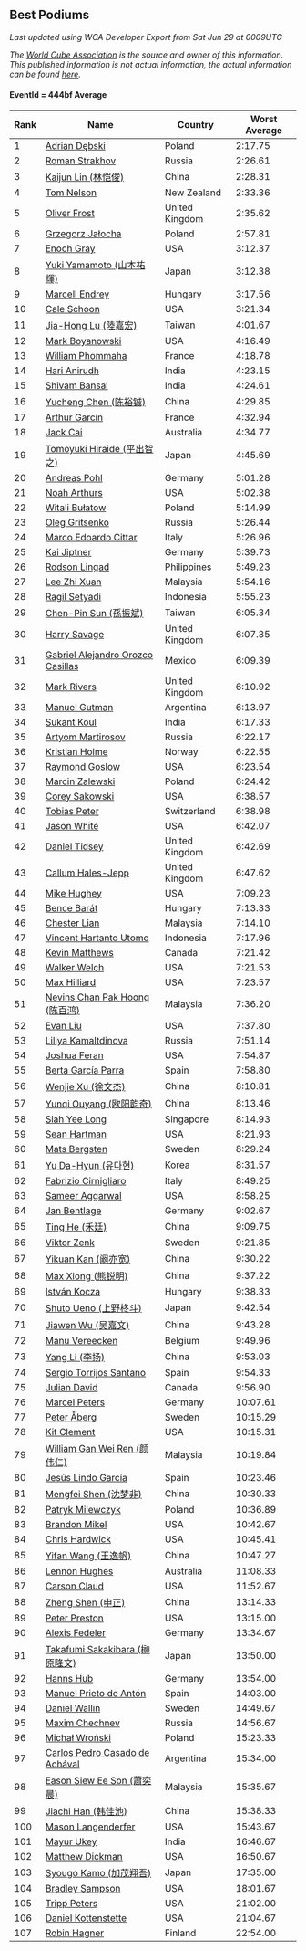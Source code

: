## Best Podiums

*Last updated using WCA Developer Export from Sat Jun 29 at 0009UTC*

*The [World Cube Association](https://www.worldcubeassociation.org) is the source and owner of this information. This published information is not actual information, the actual information can be found [here](https://www.worldcubeassociation.org/results).*

#### EventId = 444bf Average

|Rank|Name|Country|Worst Average|  
|--|--|--|--|  
|1|[Adrian Dębski](https://www.worldcubeassociation.org/persons/2017DEBS01)|Poland|2:17.75|  
|2|[Roman Strakhov](https://www.worldcubeassociation.org/persons/2012STRA02)|Russia|2:26.61|  
|3|[Kaijun Lin (林恺俊)](https://www.worldcubeassociation.org/persons/2013LINK01)|China|2:28.31|  
|4|[Tom Nelson](https://www.worldcubeassociation.org/persons/2013NELS01)|New Zealand|2:33.36|  
|5|[Oliver Frost](https://www.worldcubeassociation.org/persons/2012FROS01)|United Kingdom|2:35.62|  
|6|[Grzegorz Jałocha](https://www.worldcubeassociation.org/persons/2012JALO01)|Poland|2:57.81|  
|7|[Enoch Gray](https://www.worldcubeassociation.org/persons/2012GRAY01)|USA|3:12.37|  
|8|[Yuki Yamamoto (山本祐輝)](https://www.worldcubeassociation.org/persons/2010YAMA04)|Japan|3:12.38|  
|9|[Marcell Endrey](https://www.worldcubeassociation.org/persons/2007ENDR01)|Hungary|3:17.56|  
|10|[Cale Schoon](https://www.worldcubeassociation.org/persons/2014SCHO02)|USA|3:21.34|  
|11|[Jia-Hong Lu (陸嘉宏)](https://www.worldcubeassociation.org/persons/2007LUJI01)|Taiwan|4:01.67|  
|12|[Mark Boyanowski](https://www.worldcubeassociation.org/persons/2014BOYA01)|USA|4:16.49|  
|13|[William Phommaha](https://www.worldcubeassociation.org/persons/2015PHOM01)|France|4:18.78|  
|14|[Hari Anirudh](https://www.worldcubeassociation.org/persons/2013ANIR01)|India|4:23.15|  
|15|[Shivam Bansal](https://www.worldcubeassociation.org/persons/2011BANS02)|India|4:24.61|  
|16|[Yucheng Chen (陈裕铖)](https://www.worldcubeassociation.org/persons/2015CHEN49)|China|4:29.85|  
|17|[Arthur Garcin](https://www.worldcubeassociation.org/persons/2014GARC27)|France|4:32.94|  
|18|[Jack Cai](https://www.worldcubeassociation.org/persons/2014CAIJ02)|Australia|4:34.77|  
|19|[Tomoyuki Hiraide (平出智之)](https://www.worldcubeassociation.org/persons/2012HIRA01)|Japan|4:45.69|  
|20|[Andreas Pohl](https://www.worldcubeassociation.org/persons/2012POHL01)|Germany|5:01.28|  
|21|[Noah Arthurs](https://www.worldcubeassociation.org/persons/2012ARTH01)|USA|5:02.38|  
|22|[Witali Bułatow](https://www.worldcubeassociation.org/persons/2015BUAT01)|Poland|5:14.99|  
|23|[Oleg Gritsenko](https://www.worldcubeassociation.org/persons/2011GRIT01)|Russia|5:26.44|  
|24|[Marco Edoardo Cittar](https://www.worldcubeassociation.org/persons/2015CITT01)|Italy|5:26.96|  
|25|[Kai Jiptner](https://www.worldcubeassociation.org/persons/2007JIPT01)|Germany|5:39.73|  
|26|[Rodson Lingad](https://www.worldcubeassociation.org/persons/2011LING02)|Philippines|5:49.23|  
|27|[Lee Zhi Xuan](https://www.worldcubeassociation.org/persons/2017XUAN03)|Malaysia|5:54.16|  
|28|[Ragil Setyadi](https://www.worldcubeassociation.org/persons/2011SETY02)|Indonesia|5:55.23|  
|29|[Chen-Pin Sun (孫振斌)](https://www.worldcubeassociation.org/persons/2017SUNC03)|Taiwan|6:05.34|  
|30|[Harry Savage](https://www.worldcubeassociation.org/persons/2013SAVA01)|United Kingdom|6:07.35|  
|31|[Gabriel Alejandro Orozco Casillas](https://www.worldcubeassociation.org/persons/2008CASI01)|Mexico|6:09.39|  
|32|[Mark Rivers](https://www.worldcubeassociation.org/persons/2015RIVE05)|United Kingdom|6:10.92|  
|33|[Manuel Gutman](https://www.worldcubeassociation.org/persons/2017GUTM01)|Argentina|6:13.97|  
|34|[Sukant Koul](https://www.worldcubeassociation.org/persons/2014KOUL01)|India|6:17.33|  
|35|[Artyom Martirosov](https://www.worldcubeassociation.org/persons/2016MART29)|Russia|6:22.17|  
|36|[Kristian Holme](https://www.worldcubeassociation.org/persons/2013HOLM01)|Norway|6:22.55|  
|37|[Raymond Goslow](https://www.worldcubeassociation.org/persons/2014GOSL01)|USA|6:23.54|  
|38|[Marcin Zalewski](https://www.worldcubeassociation.org/persons/2011ZALE02)|Poland|6:24.42|  
|39|[Corey Sakowski](https://www.worldcubeassociation.org/persons/2011SAKO01)|USA|6:38.57|  
|40|[Tobias Peter](https://www.worldcubeassociation.org/persons/2014PETE03)|Switzerland|6:38.98|  
|41|[Jason White](https://www.worldcubeassociation.org/persons/2016WHIT16)|USA|6:42.07|  
|42|[Daniel Tidsey](https://www.worldcubeassociation.org/persons/2016TIDS01)|United Kingdom|6:42.69|  
|43|[Callum Hales-Jepp](https://www.worldcubeassociation.org/persons/2012HALE01)|United Kingdom|6:47.62|  
|44|[Mike Hughey](https://www.worldcubeassociation.org/persons/2007HUGH01)|USA|7:09.23|  
|45|[Bence Barát](https://www.worldcubeassociation.org/persons/2008BARA01)|Hungary|7:13.33|  
|46|[Chester Lian](https://www.worldcubeassociation.org/persons/2009LIAN03)|Malaysia|7:14.10|  
|47|[Vincent Hartanto Utomo](https://www.worldcubeassociation.org/persons/2010UTOM01)|Indonesia|7:17.96|  
|48|[Kevin Matthews](https://www.worldcubeassociation.org/persons/2010MATT02)|Canada|7:21.42|  
|49|[Walker Welch](https://www.worldcubeassociation.org/persons/2011WELC01)|USA|7:21.53|  
|50|[Max Hilliard](https://www.worldcubeassociation.org/persons/2015HILL09)|USA|7:23.57|  
|51|[Nevins Chan Pak Hoong (陈百鸿)](https://www.worldcubeassociation.org/persons/2010CHAN20)|Malaysia|7:36.20|  
|52|[Evan Liu](https://www.worldcubeassociation.org/persons/2009LIUE01)|USA|7:37.80|  
|53|[Liliya Kamaltdinova](https://www.worldcubeassociation.org/persons/2012KAMA01)|Russia|7:51.14|  
|54|[Joshua Feran](https://www.worldcubeassociation.org/persons/2011FERA01)|USA|7:54.87|  
|55|[Berta García Parra](https://www.worldcubeassociation.org/persons/2014PARR02)|Spain|7:58.80|  
|56|[Wenjie Xu (徐文杰)](https://www.worldcubeassociation.org/persons/2016XUWE02)|China|8:10.81|  
|57|[Yunqi Ouyang (欧阳韵奇)](https://www.worldcubeassociation.org/persons/2007YUNQ01)|China|8:13.46|  
|58|[Siah Yee Long](https://www.worldcubeassociation.org/persons/2015LONG01)|Singapore|8:14.93|  
|59|[Sean Hartman](https://www.worldcubeassociation.org/persons/2016HART02)|USA|8:21.93|  
|60|[Mats Bergsten](https://www.worldcubeassociation.org/persons/2008BERG04)|Sweden|8:29.24|  
|61|[Yu Da-Hyun (유다현)](https://www.worldcubeassociation.org/persons/2008YUDA01)|Korea|8:31.57|  
|62|[Fabrizio Cirnigliaro](https://www.worldcubeassociation.org/persons/2008CIRN01)|Italy|8:49.25|  
|63|[Sameer Aggarwal](https://www.worldcubeassociation.org/persons/2017AGGA01)|USA|8:58.25|  
|64|[Jan Bentlage](https://www.worldcubeassociation.org/persons/2010BENT01)|Germany|9:02.67|  
|65|[Ting He (禾廷)](https://www.worldcubeassociation.org/persons/2015HETI01)|China|9:09.75|  
|66|[Viktor Zenk](https://www.worldcubeassociation.org/persons/2016ZENK01)|Sweden|9:21.85|  
|67|[Yikuan Kan (阚亦宽)](https://www.worldcubeassociation.org/persons/2015KANY01)|China|9:30.22|  
|68|[Max Xiong (熊锐明)](https://www.worldcubeassociation.org/persons/2015XION03)|China|9:37.22|  
|69|[István Kocza](https://www.worldcubeassociation.org/persons/2005KOCZ01)|Hungary|9:38.33|  
|70|[Shuto Ueno (上野柊斗)](https://www.worldcubeassociation.org/persons/2008UENO01)|Japan|9:42.54|  
|71|[Jiawen Wu (吴嘉文)](https://www.worldcubeassociation.org/persons/2010WUJI01)|China|9:43.28|  
|72|[Manu Vereecken](https://www.worldcubeassociation.org/persons/2010VERE01)|Belgium|9:49.96|  
|73|[Yang Li (李扬)](https://www.worldcubeassociation.org/persons/2012LIYA01)|China|9:53.03|  
|74|[Sergio Torrijos Santano](https://www.worldcubeassociation.org/persons/2013SANT13)|Spain|9:54.33|  
|75|[Julian David](https://www.worldcubeassociation.org/persons/2010DAVI06)|Canada|9:56.90|  
|76|[Marcel Peters](https://www.worldcubeassociation.org/persons/2012PETE03)|Germany|10:07.61|  
|77|[Peter Åberg](https://www.worldcubeassociation.org/persons/2013ABER01)|Sweden|10:15.29|  
|78|[Kit Clement](https://www.worldcubeassociation.org/persons/2008CLEM01)|USA|10:15.31|  
|79|[William Gan Wei Ren (颜伟仁)](https://www.worldcubeassociation.org/persons/2014RENW01)|Malaysia|10:19.84|  
|80|[Jesús Lindo García](https://www.worldcubeassociation.org/persons/2013GARC08)|Spain|10:23.46|  
|81|[Mengfei Shen (沈梦非)](https://www.worldcubeassociation.org/persons/2018SHEN07)|China|10:30.33|  
|82|[Patryk Milewczyk](https://www.worldcubeassociation.org/persons/2014MILE01)|Poland|10:36.89|  
|83|[Brandon Mikel](https://www.worldcubeassociation.org/persons/2011MIKE01)|USA|10:42.67|  
|84|[Chris Hardwick](https://www.worldcubeassociation.org/persons/2003HARD01)|USA|10:45.41|  
|85|[Yifan Wang (王逸帆)](https://www.worldcubeassociation.org/persons/2017WANY29)|China|10:47.27|  
|86|[Lennon Hughes](https://www.worldcubeassociation.org/persons/2017HUGH04)|Australia|11:08.33|  
|87|[Carson Claud](https://www.worldcubeassociation.org/persons/2015CLAU02)|USA|11:52.67|  
|88|[Zheng Shen (申正)](https://www.worldcubeassociation.org/persons/2017SHEN06)|China|13:14.33|  
|89|[Peter Preston](https://www.worldcubeassociation.org/persons/2017PRES02)|USA|13:15.00|  
|90|[Alexis Fedeler](https://www.worldcubeassociation.org/persons/2015FEDE01)|Germany|13:34.67|  
|91|[Takafumi Sakakibara (榊原隆文)](https://www.worldcubeassociation.org/persons/2017SAKA04)|Japan|13:50.00|  
|92|[Hanns Hub](https://www.worldcubeassociation.org/persons/2013HUBH01)|Germany|13:54.00|  
|93|[Manuel Prieto de Antón](https://www.worldcubeassociation.org/persons/2015ANTO04)|Spain|14:03.00|  
|94|[Daniel Wallin](https://www.worldcubeassociation.org/persons/2013WALL03)|Sweden|14:49.67|  
|95|[Maxim Chechnev](https://www.worldcubeassociation.org/persons/2011CHEC01)|Russia|14:56.67|  
|96|[Michał Wroński](https://www.worldcubeassociation.org/persons/2015WRON01)|Poland|15:23.33|  
|97|[Carlos Pedro Casado de Achával](https://www.worldcubeassociation.org/persons/2012ACHA01)|Argentina|15:34.00|  
|98|[Eason Siew Ee Son (蕭奕晨)](https://www.worldcubeassociation.org/persons/2009SIEW02)|Malaysia|15:35.67|  
|99|[Jiachi Han (韩佳池)](https://www.worldcubeassociation.org/persons/2014HANJ02)|China|15:38.33|  
|100|[Mason Langenderfer](https://www.worldcubeassociation.org/persons/2013LANG03)|USA|15:43.67|  
|101|[Mayur Ukey](https://www.worldcubeassociation.org/persons/2014UKEY01)|India|16:46.67|  
|102|[Matthew Dickman](https://www.worldcubeassociation.org/persons/2013DICK01)|USA|16:50.67|  
|103|[Syougo Kamo (加茂翔吾)](https://www.worldcubeassociation.org/persons/2015KAMO01)|Japan|17:35.00|  
|104|[Bradley Sampson](https://www.worldcubeassociation.org/persons/2008SAMP01)|USA|18:01.67|  
|105|[Tripp Peters](https://www.worldcubeassociation.org/persons/2017PETE04)|USA|21:02.00|  
|106|[Daniel Kottenstette](https://www.worldcubeassociation.org/persons/2012KOTT01)|USA|21:04.67|  
|107|[Robin Hagner](https://www.worldcubeassociation.org/persons/2017HAGN02)|Finland|22:54.00|  
